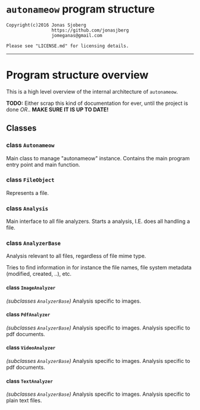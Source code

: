# `autonameow` program structure

```
Copyright(c)2016 Jonas Sjoberg
                 https://github.com/jonasjberg
                 jomeganas@gmail.com

Please see "LICENSE.md" for licensing details.
```

--------------------------------------------------------------------------------


Program structure overview
==========================
This is a high level overview of the internal architecture of `autonameow`.

**TODO:** Either scrap this kind of documentation for ever, until the project
          is done *OR*.. **MAKE SURE IT IS UP TO DATE!**

Classes
-------

### class `Autonameow`
Main class to manage "autonameow" instance.
Contains the main program entry point and main function.

### class `FileObject`
Represents a file.

### class `Analysis`
Main interface to all file analyzers.
Starts a analysis, I.E. does all handling a file.

### class `AnalyzerBase`
Analysis relevant to all files, regardless of file mime type.

Tries to find information in for instance the file names, file system metadata
(modified, created, ..), etc.

#### class `ImageAnalyzer`
*(subclasses `AnalyzerBase`)*
Analysis specific to images.

#### class `PdfAnalyzer`
*(subclasses `AnalyzerBase`)*
Analysis specific to images.
Analysis specific to pdf documents.

#### class `VideoAnalyzer`
*(subclasses `AnalyzerBase`)*
Analysis specific to images.
Analysis specific to pdf documents.

#### class `TextAnalyzer`
*(subclasses `AnalyzerBase`)*
Analysis specific to images.
Analysis specific to plain text files.



